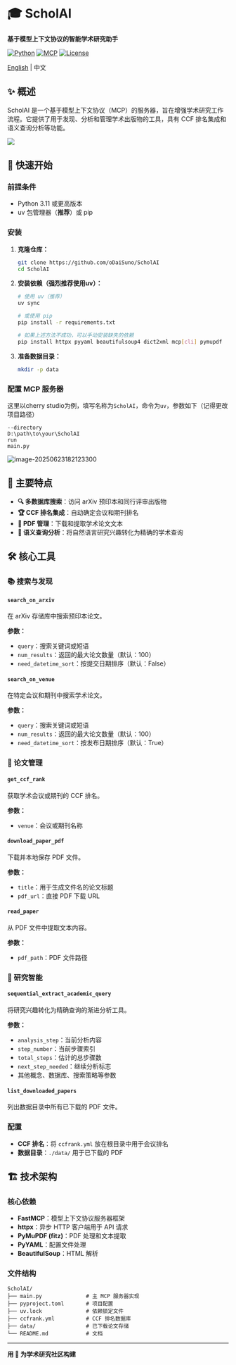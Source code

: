 # 🎓 ScholAI

**基于模型上下文协议的智能学术研究助手**

[![Python](https://img.shields.io/badge/Python-3.11+-blue.svg)](https://python.org)
[![MCP](https://img.shields.io/badge/MCP-1.9.4+-green.svg)](https://modelcontextprotocol.io)
[![License](https://img.shields.io/badge/License-MIT-yellow.svg)](LICENSE)

[English](./README_EN.md) | 中文

## ✨ 概述

ScholAI 是一个基于模型上下文协议（MCP）的服务器，旨在增强学术研究工作流程。它提供了用于发现、分析和管理学术出版物的工具，具有 CCF 排名集成和语义查询分析等功能。

![](images/image.png)

## 🚀 快速开始

### 前提条件

- Python 3.11 或更高版本
- uv 包管理器（**推荐**）或 pip

### 安装

1. **克隆仓库：**

   ```bash
   git clone https://github.com/oDaiSuno/ScholAI
   cd ScholAI
   ```

2. **安装依赖（强烈推荐使用uv）：**

   ```bash
   # 使用 uv（推荐）
   uv sync
   
   # 或使用 pip
   pip install -r requirements.txt
   
   # 如果上述方法不成功，可以手动安装缺失的依赖
   pip install httpx pyyaml beautifulsoup4 dict2xml mcp[cli] pymupdf
   ```


1. **准备数据目录：**

   ```bash
   mkdir -p data
   ```

### 配置 MCP 服务器

这里以cherry studio为例，填写名称为`ScholAI`，命令为`uv`，参数如下（记得更改项目路径）

```
--directory
D:\path\to\your\ScholAI
run
main.py
```



![image-20250623182123300](images/image-20250623182123300.png)

## 🍟 主要特点

- **🔍 多数据库搜索**：访问 arXiv 预印本和同行评审出版物
- **🏆 CCF 排名集成**：自动确定会议和期刊排名
- **📄 PDF 管理**：下载和提取学术论文文本
- **🧠 语义查询分析**：将自然语言研究兴趣转化为精确的学术查询

## 🛠️ 核心工具

### 📚 搜索与发现

#### `search_on_arxiv`
在 arXiv 存储库中搜索预印本论文。

**参数：**
- `query`：搜索关键词或短语
- `num_results`：返回的最大论文数量（默认：100）
- `need_datetime_sort`：按提交日期排序（默认：False）

#### `search_on_venue`
在特定会议和期刊中搜索学术论文。

**参数：**
- `query`：搜索关键词或短语
- `num_results`：返回的最大论文数量（默认：100）
- `need_datetime_sort`：按发布日期排序（默认：True）

### 📖 论文管理

#### `get_ccf_rank`
获取学术会议或期刊的 CCF 排名。

**参数：**
- `venue`：会议或期刊名称

#### `download_paper_pdf`
下载并本地保存 PDF 文件。

**参数：**
- `title`：用于生成文件名的论文标题
- `pdf_url`：直接 PDF 下载 URL

#### `read_paper`
从 PDF 文件中提取文本内容。

**参数：**
- `pdf_path`：PDF 文件路径

### 🧭 研究智能

#### `sequential_extract_academic_query`
将研究兴趣转化为精确查询的渐进分析工具。

**参数：**
- `analysis_step`：当前分析内容
- `step_number`：当前步骤索引
- `total_steps`：估计的总步骤数
- `next_step_needed`：继续分析标志
- 其他概念、数据库、搜索策略等参数

#### `list_downloaded_papers`
列出数据目录中所有已下载的 PDF 文件。


### 配置

- **CCF 排名**：将 `ccfrank.yml` 放在根目录中用于会议排名
- **数据目录**：`./data/` 用于已下载的 PDF


## 🏗️ 技术架构

### 核心依赖

- **FastMCP**：模型上下文协议服务器框架
- **httpx**：异步 HTTP 客户端用于 API 请求
- **PyMuPDF (fitz)**：PDF 处理和文本提取
- **PyYAML**：配置文件处理
- **BeautifulSoup**：HTML 解析

### 文件结构

```
ScholAI/
├── main.py              # 主 MCP 服务器实现
├── pyproject.toml       # 项目配置
├── uv.lock              # 依赖锁定文件
├── ccfrank.yml          # CCF 排名数据库
├── data/                # 已下载论文存储
└── README.md            # 文档
```

---

**用 🌟 为学术研究社区构建**



